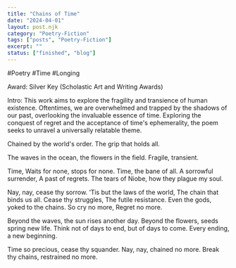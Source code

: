 ```yaml
---
title: "Chains of Time"
date: "2024-04-01"
layout: post.njk
category: "Poetry-Fiction"
tags: ["posts", "Poetry-Fiction"]
excerpt: ""
status: ["finished", "blog"]
---
```


#Poetry #Time #Longing 

Award: Silver Key (Scholastic Art and Writing Awards)  
  
Intro: This work aims to explore the fragility and transience of human existence. Oftentimes, we are overwhelmed and trapped by the shadows of our past, overlooking the invaluable essence of time. Exploring the conquest of regret and the acceptance of time's ephemerality, the poem seeks to unravel a universally relatable theme.


Chained by the world's order.
The grip that holds all.

The waves in the ocean, the flowers in the field.
Fragile, transient.

Time, Waits for none, stops for none. Time, the bane of all.
A sorrowful surrender, A past of regrets. The tears of Niobe, how they plague my soul.

Nay, nay, cease thy sorrow. ‘Tis but the laws of the world, The chain that binds us all.
Cease thy struggles, The futile resistance. Even the gods, yoked to the chains.
So cry no more, Regret no more.

Beyond the waves, the sun rises another day. Beyond the flowers, seeds spring new life.
Think not of days to end, but of days to come.
Every ending, a new beginning.

Time so precious, cease thy squander.
Nay, nay, chained no more.
Break thy chains, restrained no more.